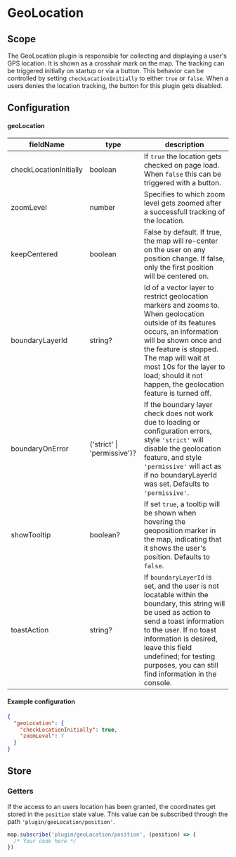 # GeoLocation

## Scope

The GeoLocation plugin is responsible for collecting and displaying a user's GPS location. It is shown as a crosshair mark on the map.
The tracking can be triggered initially on startup or via a button. This behavior can be controlled by setting `checkLocationInitially` to
either `true` or `false`. When a users denies the location tracking, the button for this plugin gets disabled.

## Configuration

#### geoLocation

| fieldName              | type    | description                                                                                                                                                                                                                                                                                         |
| ---------------------- | ------- | --------------------------------------------------------------------------------------------------------------------------------------------------------------------------------------------------------------------------------------------------------------------------------------------------- |
| checkLocationInitially | boolean | If `true` the location gets checked on page load. When `false` this can be triggered with a button.                                                                                                                                                                                                 |
| zoomLevel              | number  | Specifies to which zoom level gets zoomed after a successfull tracking of the location.                                                                                                                                                                                                             |
| keepCentered           | boolean | False by default. If true, the map will re-center on the user on any position change. If false, only the first position will be centered on.                                                                                                                                                        |
| boundaryLayerId        | string? | Id of a vector layer to restrict geolocation markers and zooms to. When geolocation outside of its features occurs, an information will be shown once and the feature is stopped. The map will wait at most 10s for the layer to load; should it not happen, the geolocation feature is turned off. |
| boundaryOnError | ('strict' \| 'permissive')? | If the boundary layer check does not work due to loading or configuration errors, style `'strict'` will disable the geolocation feature, and style `'permissive'` will act as if no boundaryLayerId was set. Defaults to `'permissive'`. |
| showTooltip | boolean? | If set `true`, a tooltip will be shown when hovering the geoposition marker in the map, indicating that it shows the user's position. Defaults to `false`. |
| toastAction            | string? | If `boundaryLayerId` is set, and the user is not locatable within the boundary, this string will be used as action to send a toast information to the user. If no toast information is desired, leave this field undefined; for testing purposes, you can still find information in the console.    |

#### Example configuration

```json
{
  "geoLocation": {
    "checkLocationInitially": true,
    "zoomLevel": 7
  }
}
```

## Store

### Getters

If the access to an users location has been granted, the coordinates get stored in the `position` state value. This value can be subscribed through the path `'plugin/geoLocation/position'`.

```js
map.subscribe('plugin/geoLocation/position', (position) => {
  /* Your code here */
})
```
